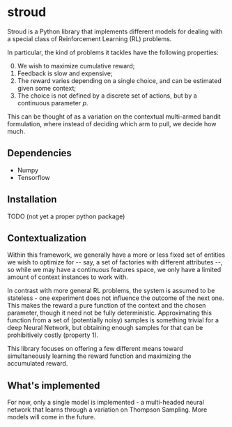 # stroud

Stroud is a Python library that implements different models for dealing
with a special class of Reinforcement Learning (RL) problems.

In particular, the kind of problems it tackles have the following properties:

0. We wish to maximize cumulative reward;
1. Feedback is slow and expensive;
2. The reward varies depending on a single choice, and can be estimated given some context;
3. The choice is not defined by a discrete set of actions, but by a continuous parameter *p*.

This can be thought of as a variation on the contextual multi-armed bandit formulation, where instead of deciding which arm to pull, we decide how much.

## Dependencies

* Numpy
* Tensorflow

## Installation

TODO (not yet a proper python package)

## Contextualization

Within this framework, we generally have a more or less fixed set of entities we wish to optimize for -- say, a set of factories with different attributes --, so while we may have a continuous features space, we only have a limited amount of context instances to work with.

In contrast with more general RL problems, the system is assumed to be stateless - one experiment does not influence the outcome of the next one. This makes the reward a pure function of the context and the chosen parameter, though it need not be fully deterministic. Approximating this function from a set of (potentially noisy) samples is something trivial for a deep Neural Network, but obtaining enough samples for that can be prohibitively costly (property 1).

This library focuses on offering a few different means toward simultaneously learning the reward function and maximizing the accumulated reward.

## What's implemented

For now, only a single model is implemented - a multi-headed neural network that learns through a variation on Thompson Sampling. More models will come in the future.
